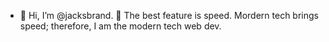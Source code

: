 - 👋 Hi, I’m @jacksbrand. 🌱 The best feature is speed. Mordern tech brings speed; therefore, I am the modern tech web dev.

<!---
jacksbrand/jacksbrand is a ✨ special ✨ repository because its `README.md` (this file) appears on your GitHub profile.
You can click the Preview link to take a look at your changes.
--->
